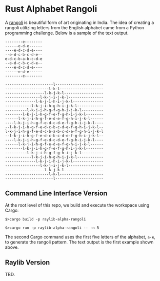 # Rust Alphabet Rangoli

A [rangoli](https://en.wikipedia.org/wiki/Rangoli) is beautiful form of art originating in India. The idea of creating a rangoli utilizing letters from the English alphabet came from a Python programming challenge. Below is a sample of the text output. 

```
--------e--------
------e-d-e------
----e-d-c-d-e----
--e-d-c-b-c-d-e--
e-d-c-b-a-b-c-d-e
--e-d-c-b-c-d-e--
----e-d-c-d-e----
------e-d-e------
--------e--------

----------------------l----------------------
--------------------l-k-l--------------------
------------------l-k-j-k-l------------------
----------------l-k-j-i-j-k-l----------------
--------------l-k-j-i-h-i-j-k-l--------------
------------l-k-j-i-h-g-h-i-j-k-l------------
----------l-k-j-i-h-g-f-g-h-i-j-k-l----------
--------l-k-j-i-h-g-f-e-f-g-h-i-j-k-l--------
------l-k-j-i-h-g-f-e-d-e-f-g-h-i-j-k-l------
----l-k-j-i-h-g-f-e-d-c-d-e-f-g-h-i-j-k-l----
--l-k-j-i-h-g-f-e-d-c-b-c-d-e-f-g-h-i-j-k-l--
l-k-j-i-h-g-f-e-d-c-b-a-b-c-d-e-f-g-h-i-j-k-l
--l-k-j-i-h-g-f-e-d-c-b-c-d-e-f-g-h-i-j-k-l--
----l-k-j-i-h-g-f-e-d-c-d-e-f-g-h-i-j-k-l----
------l-k-j-i-h-g-f-e-d-e-f-g-h-i-j-k-l------
--------l-k-j-i-h-g-f-e-f-g-h-i-j-k-l--------
----------l-k-j-i-h-g-f-g-h-i-j-k-l----------
------------l-k-j-i-h-g-h-i-j-k-l------------
--------------l-k-j-i-h-i-j-k-l--------------
----------------l-k-j-i-j-k-l----------------
------------------l-k-j-k-l------------------
--------------------l-k-l--------------------
----------------------l----------------------
```

## Command Line Interface Version

At the root level of this repo, we build and execute the workspace using Cargo:

`$>cargo build -p raylib-alpha-rangoli`

`$>cargo run -p raylib-alpha-rangoli -- -n 5` 

The second Cargo command uses the first five letters of the alphabet, `a-e`, to generate the rangoli pattern. The text output is the first example shown above.

## Raylib Version

TBD.